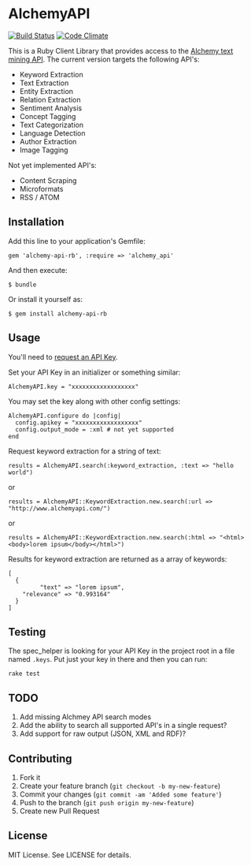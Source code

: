 # AlchemyAPI

[![Build Status](https://secure.travis-ci.org/technekes/alchemy-api-rb.png?branch=master)](http://travis-ci.org/technekes/alchemy-api-rb)
[![Code Climate](https://codeclimate.com/badge.png)](https://codeclimate.com/github/technekes/alchemy-api-rb)

This is a Ruby Client Library that provides access to the [Alchemy text mining API](http://www.alchemyapi.com/). The current version targets the following API's:

* Keyword Extraction
* Text Extraction
* Entity Extraction
* Relation Extraction
* Sentiment Analysis
* Concept Tagging
* Text Categorization
* Language Detection
* Author Extraction
* Image Tagging

Not yet implemented API's:

* Content Scraping
* Microformats
* RSS / ATOM

## Installation

Add this line to your application's Gemfile:

    gem 'alchemy-api-rb', :require => 'alchemy_api'

And then execute:

    $ bundle

Or install it yourself as:

    $ gem install alchemy-api-rb

## Usage

You'll need to [request an API Key](http://www.alchemyapi.com/api/register.html).

Set your API Key in an initializer or something similar:

    AlchemyAPI.key = "xxxxxxxxxxxxxxxxxx"

You may set the key along with other config settings:

    AlchemyAPI.configure do |config|
      config.apikey = "xxxxxxxxxxxxxxxxxx"
      config.output_mode = :xml # not yet supported
    end

Request keyword extraction for a string of text:

    results = AlchemyAPI.search(:keyword_extraction, :text => "hello world")

or

    results = AlchemyAPI::KeywordExtraction.new.search(:url => "http://www.alchemyapi.com/")

or

    results = AlchemyAPI::KeywordExtraction.new.search(:html => "<html><body>lorem ipsum</body></html>")

Results for keyword extraction are returned as a array of keywords:

    [
      {
             "text" => "lorem ipsum",
        "relevance" => "0.993164"
      }
    ]

## Testing

The spec_helper is looking for your API Key in the project root in a file named `.keys`. Put just your key in there and then you can run:

    rake test

## TODO

1. Add missing Alchmey API search modes
2. Add the ability to search all supported API's in a single request?
3. Add support for raw output (JSON, XML and RDF)?

## Contributing

1. Fork it
2. Create your feature branch (`git checkout -b my-new-feature`)
3. Commit your changes (`git commit -am 'Added some feature'`)
4. Push to the branch (`git push origin my-new-feature`)
5. Create new Pull Request

## License

MIT License. See LICENSE for details.
